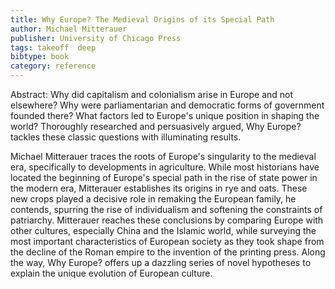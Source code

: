 ```yaml
---
title: Why Europe? The Medieval Origins of its Special Path
author: Michael Mitterauer
publisher: University of Chicago Press
tags: takeoff  deep
bibtype: book
category: reference
---
```

Abstract: Why did capitalism and colonialism arise in Europe and not elsewhere? Why were parliamentarian and democratic forms of government founded there? What factors led to Europe's unique position in shaping the world? Thoroughly researched and persuasively argued, Why Europe? tackles these classic questions with illuminating results.

Michael Mitterauer traces the roots of Europe's singularity to the medieval era, specifically to developments in agriculture. While most historians have located the beginning of Europe's special path in the rise of state power in the modern era, Mitterauer establishes its origins in rye and oats. These new crops played a decisive role in remaking the European family, he contends, spurring the rise of individualism and softening the constraints of patriarchy. Mitterauer reaches these conclusions by comparing Europe with other cultures, especially China and the Islamic world, while surveying the most important characteristics of European society as they took shape from the decline of the Roman empire to the invention of the printing press. Along the way, Why Europe? offers up a dazzling series of novel hypotheses to explain the unique evolution of European culture.

